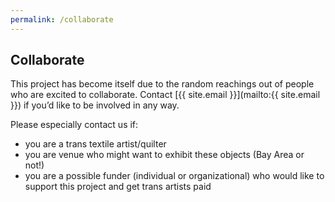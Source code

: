 ```yaml
---
permalink: /collaborate
---
```


## Collaborate

This project has become itself due to the random reachings out
of people who are excited to collaborate. Contact
[{{ site.email }}](mailto:{{ site.email }}) if you’d like to be involved in
any way.

Please especially contact us if:

- you are a trans textile artist/quilter
- you are venue who might want to exhibit these objects (Bay Area or not!)
- you are a possible funder (individual or organizational) who
would like to support this project and get trans artists paid
